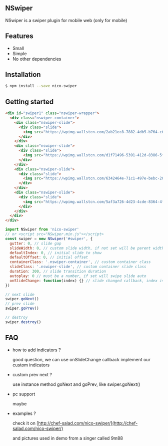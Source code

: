 ## NSwiper

NSwiper is a swiper plugin for mobile web (only for mobile)

## Features

- Small
- Simple
- No other dependencies

## Installation

```bash
$ npm install --save nico-swiper
```

## Getting started

```html
<div id="swiper1" class="nswiper-wrapper">
  <div class="nswiper-container">
    <div class="nswiper-slide">
      <div class="slide">
        <img src="https://wpimg.wallstcn.com/2ab21ec8-7882-4db5-b764-c6735ddc1dd1.png" alt="slide">
      </div>
    </div>
    <div class="nswiper-slide">
      <div class="slide">
        <img src="https://wpimg.wallstcn.com/d1f71496-5391-412d-8386-5fcbaba276f6.jpg" alt="slide">
      </div>
    </div>
    <div class="nswiper-slide">
      <div class="slide">
        <img src="https://wpimg.wallstcn.com/6342464e-71c1-497e-bebc-202910aa992c.jpg" alt="slide">
      </div>
    </div>
    <div class="nswiper-slide">
      <div class="slide">
        <img src="https://wpimg.wallstcn.com/5af3a726-4d23-4cde-8364-4f1809b61f89.jpg" alt="slide">
      </div>
    </div>
  </div>
</div>
```

```javascript
import NSwiper from 'nico-swiper'
// or <script src="NSwiper.min.js"></script>
const swiper = new NSwiper('#swiper', {
  gutter: 0, // slide gap
  slideWidth: 0, // custom slide width, if not set will be parent width
  defaultIndex: 0, // initial slide to show
  defaultOffset: 0, // initial offset
  containerClass: '.nswiper-container', // custom container class
  slideClass: '.nswiper-slide', // custom container slide class
  duration: 300, // slide transition duration
  autoplay: 0 // must be a number, if set will swipe slide auto
  onSlideChange: function(index) {} // slide changed callback, index is the current slide index
})

// next slide
swiper.goNext()
// prev slide
swiper.goPrev()

// destroy
swiper.destroy()
```

## FAQ

- how to add indicators ?

  good question, we can use onSlideChange callback implement our custom indicators

- custom prev next ?

  use instance method goNext and goPrev, like swiper.goNext()

- pc support

  maybe

- examples ?

  check it on [http://chef-salad.com/nico-swiper/](http://chef-salad.com/nico-swiper/)

  and pictures used in demo from a singer called 9m88
